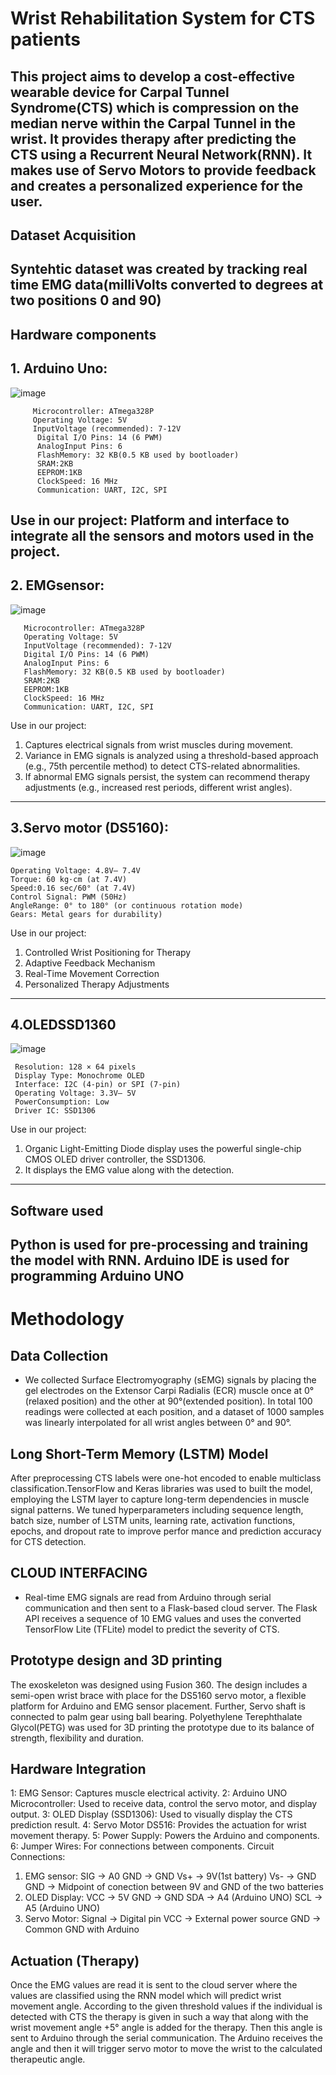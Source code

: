 # Wrist Rehabilitation System for CTS patients
This project aims to develop a cost-effective wearable device for Carpal Tunnel Syndrome(CTS) which is compression on the median nerve within the Carpal Tunnel in the wrist. It provides therapy after predicting the CTS using a Recurrent Neural Network(RNN). It makes use of Servo Motors to provide feedback and creates a personalized experience for the user.
-------------------------------------------------------------------------------------------------------------------------------------------------------------------------------------------------------------------------------------------------------------------------
## Dataset Acquisition
Syntehtic dataset was created by tracking real time EMG data(milliVolts converted to degrees at two positions 0 and 90)
-------------------------------------------------------------------------------------------------------------------------------------------------------------------------------------------------------------------------------------------------------------------------
## Hardware components
   ## 1. Arduino Uno:
   ![image](https://github.com/user-attachments/assets/59803a27-3323-4178-9c82-02f85ee22182)
        
         Microcontroller: ATmega328P
         Operating Voltage: 5V
         InputVoltage (recommended): 7-12V
          Digital I/O Pins: 14 (6 PWM)                                                                                                                                         
          AnalogInput Pins: 6
          FlashMemory: 32 KB(0.5 KB used by bootloader)
          SRAM:2KB
          EEPROM:1KB
          ClockSpeed: 16 MHz
          Communication: UART, I2C, SPI
         
   Use in our project:
      Platform and interface to integrate all the sensors and motors used in the project.
  -------------------------------------------------------------------------------------------------------------------------------------------------------------------------------------------------------------------------------------------------------------------------    
 ## 2. EMGsensor:
 ![image](https://github.com/user-attachments/assets/3c8a7b68-b335-49ab-b66e-0f510ed4e294)

       Microcontroller: ATmega328P
       Operating Voltage: 5V
       InputVoltage (recommended): 7-12V
       Digital I/O Pins: 14 (6 PWM)
       AnalogInput Pins: 6
       FlashMemory: 32 KB(0.5 KB used by bootloader)
       SRAM:2KB
       EEPROM:1KB
       ClockSpeed: 16 MHz
       Communication: UART, I2C, SPI
 Use in our project:
   1. Captures electrical signals from wrist muscles during movement.
   2. Variance in EMG signals is analyzed using a threshold-based approach (e.g., 75th
   percentile method) to detect CTS-related abnormalities.
   3. If abnormal EMG signals persist, the system can recommend therapy adjustments
   (e.g., increased rest periods, different wrist angles).
-------------------------------------------------------------------------------------------------------------------------------------------------------------------------------------------------------------------------------------------------------------------------
  ## 3.Servo motor (DS5160):
  ![image](https://github.com/user-attachments/assets/69e09c04-0001-4968-8d4b-97af736773a2)

    Operating Voltage: 4.8V– 7.4V
    Torque: 60 kg·cm (at 7.4V)
    Speed:0.16 sec/60° (at 7.4V)
    Control Signal: PWM (50Hz)
    AngleRange: 0° to 180° (or continuous rotation mode)
    Gears: Metal gears for durability)
    
 Use in our project:
   1. Controlled Wrist Positioning for Therapy
   2. Adaptive Feedback Mechanism
   3. Real-Time Movement Correction
   4. Personalized Therapy Adjustments
-------------------------------------------------------------------------------------------------------------------------------------------------------------------------------------------------------------------------------------------------------------------------
  ## 4.OLEDSSD1360
 ![image](https://github.com/user-attachments/assets/98e5cff6-ed2b-4bbd-846c-35d427ff8d05)

     Resolution: 128 × 64 pixels
     Display Type: Monochrome OLED
     Interface: I2C (4-pin) or SPI (7-pin)
     Operating Voltage: 3.3V– 5V
     PowerConsumption: Low
     Driver IC: SSD1306
     
 Use in our project:
   1. Organic Light-Emitting Diode display uses the powerful
   single-chip CMOS OLED driver controller, the SSD1306.
   2. It displays the EMG value along with the detection.
-------------------------------------------------------------------------------------------------------------------------------------------------------------------------------------------------------------------------------------------------------------------------
## Software used
 Python is used for pre-processing and training the model with RNN.
 Arduino IDE is used for programming Arduino UNO
-------------------------------------------------------------------------------------------------------------------------------------------------------------------------------------------------------------------------------------------------------------------------

# Methodology 
 ## Data Collection
- We collected Surface Electromyography (sEMG) signals by placing the gel electrodes on the Extensor Carpi Radialis (ECR) muscle once at 0°(relaxed position) and the other at 90°(extended position). In total 100 readings were collected at each position, and a dataset of 1000 samples was linearly interpolated for all wrist angles between 0° and 90°.

## Long Short-Term Memory (LSTM) Model
After preprocessing CTS labels were one-hot encoded to enable multiclass classification.TensorFlow and Keras libraries was used to built the model, employing the LSTM layer to capture long-term dependencies in muscle signal patterns. We tuned hyperparameters including sequence length, batch size, number of LSTM units, learning rate, activation functions, epochs, and dropout rate to improve perfor mance and prediction accuracy for CTS detection.
  
## CLOUD INTERFACING
- Real-time EMG signals are read from Arduino through serial communication and then sent to a Flask-based cloud server. The Flask API receives a sequence of 10 EMG values and uses the converted TensorFlow Lite (TFLite) model to predict the severity of CTS.

## Prototype design and 3D printing
The exoskeleton was designed using Fusion 360. The design includes a semi-open wrist brace with place for the DS5160 servo motor, a flexible platform for Arduino and EMG sensor placement. Further, Servo shaft is connected to palm gear using ball bearing. Polyethylene Terephthalate Glycol(PETG) was used for 3D printing the prototype due to its balance of strength, flexibility and duration.

## Hardware Integration

1: EMG Sensor: Captures muscle electrical activity.
2: Arduino UNO Microcontroller: Used to receive data,
control the servo motor, and display output.
3: OLED Display (SSD1306): Used to visually display the
CTS prediction result.
4: Servo Motor DS516: Provides the actuation for wrist
movement therapy.
5: Power Supply: Powers the Arduino and components.
6: Jumper Wires: For connections between components.
Circuit Connections:
1) EMG sensor:
SIG → A0
GND → GND
Vs+ → 9V(1st battery)
Vs- → GND
GND → Midpoint of conection between
9V and GND of the two batteries
2) OLED Display:
VCC → 5V
GND → GND
SDA → A4 (Arduino UNO)
SCL → A5 (Arduino UNO)
3) Servo Motor:
Signal → Digital pin
VCC → External power source
GND → Common GND with Arduino

## Actuation (Therapy)

Once the EMG values are read it is sent to the cloud server where the values are classified using the RNN model which will predict wrist movement angle. According to the given threshold values if the individual is detected with CTS the therapy is given in such a way that along with the wrist movement angle +5° angle is added for the therapy. Then this angle is sent to Arduino through the serial communication. The Arduino receives the angle and then it will trigger servo motor to move the wrist to the calculated therapeutic angle.


